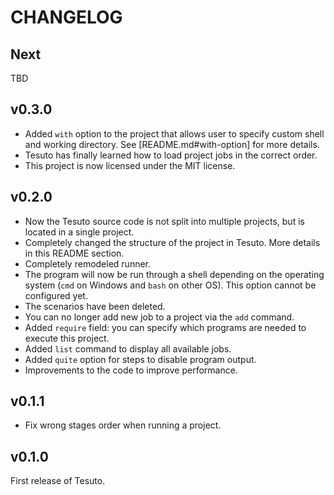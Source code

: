 # CHANGELOG

## Next

TBD

## v0.3.0

- Added `with` option to the project that allows user to specify custom shell and working directory. See [README.md#with-option] for more details.
- Tesuto has finally learned how to load project jobs in the correct order.
- This project is now licensed under the MIT license.

## v0.2.0

- Now the Tesuto source code is not split into multiple projects, but is located in a single project.
- Completely changed the structure of the project in Tesuto. More details in this README section.
- Completely remodeled runner.
- The program will now be run through a shell depending on the operating system (`cmd` on Windows and `bash` on other OS). This option cannot be configured yet.
- The scenarios have been deleted.
- You can no longer add new job to a project via the `add` command.
- Added `require` field: you can specify which programs are needed to execute this project.
- Added `list` command to display all available jobs.
- Added `quite` option for steps to disable program output.
- Improvements to the code to improve performance.

## v0.1.1

- Fix wrong stages order when running a project.

## v0.1.0

First release of Tesuto.

